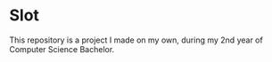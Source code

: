 # Slot
This repository is a project I made on my own, during my 2nd year of Computer Science Bachelor.
